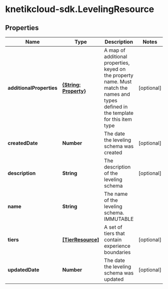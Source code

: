 # knetikcloud-sdk.LevelingResource

## Properties
Name | Type | Description | Notes
------------ | ------------- | ------------- | -------------
**additionalProperties** | [**{String: Property}**](Property.md) | A map of additional properties, keyed on the property name.  Must match the names and types defined in the template for this item type | [optional] 
**createdDate** | **Number** | The date the leveling schema was created | [optional] 
**description** | **String** | The description of the leveling schema | [optional] 
**name** | **String** | The name of the leveling schema.  IMMUTABLE | 
**tiers** | [**[TierResource]**](TierResource.md) | A set of tiers that contain experience boundaries | [optional] 
**updatedDate** | **Number** | The date the leveling schema was updated | [optional] 


